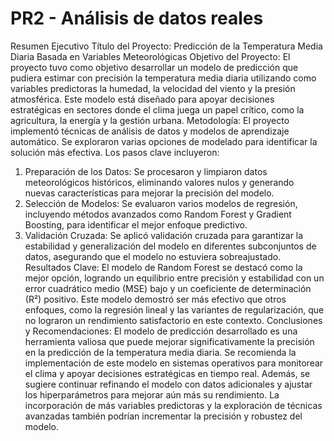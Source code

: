# PR2 - Análisis de datos reales
 Resumen Ejecutivo 
 Título del Proyecto: Predicción de la Temperatura Media Diaria Basada en Variables Meteorológicas
 Objetivo del Proyecto: El proyecto tuvo como objetivo desarrollar un modelo de predicción que pudiera estimar con precisión la temperatura media diaria utilizando como variables predictoras la humedad, la velocidad del viento y la presión atmosférica. Este modelo está diseñado para apoyar decisiones estratégicas en sectores donde el clima juega un papel crítico, como la agricultura, la energía y la gestión urbana.  Metodología: El proyecto implementó técnicas de análisis de datos y modelos de aprendizaje automático. Se exploraron varias opciones de modelado para identificar la solución más efectiva.
 Los pasos clave incluyeron:  
 1. Preparación de los Datos: Se procesaron y limpiaron datos meteorológicos históricos, eliminando valores nulos y generando nuevas características para mejorar la precisión del modelo.
2. Selección de Modelos: Se evaluaron varios modelos de regresión, incluyendo métodos avanzados como Random Forest y Gradient Boosting, para identificar el mejor enfoque predictivo.
3. Validación Cruzada: Se aplicó validación cruzada para garantizar la estabilidad y generalización del modelo en diferentes subconjuntos de datos, asegurando que el modelo no estuviera sobreajustado.  Resultados Clave: El modelo de Random Forest se destacó como la mejor opción, logrando un equilibrio entre precisión y estabilidad con un error cuadrático medio (MSE) bajo y un coeficiente de determinación (R²) positivo. Este modelo demostró ser más efectivo que otros enfoques, como la regresión lineal y las variantes de regularización, que no lograron un rendimiento satisfactorio en este contexto.
Conclusiones y Recomendaciones: El modelo de predicción desarrollado es una herramienta valiosa que puede mejorar significativamente la precisión en la predicción de la temperatura media diaria. Se recomienda la implementación de este modelo en sistemas operativos para monitorear el clima y apoyar decisiones estratégicas en tiempo real.  Además, se sugiere continuar refinando el modelo con datos adicionales y ajustar los hiperparámetros para mejorar aún más su rendimiento. La incorporación de más variables predictoras y la exploración de técnicas avanzadas también podrían incrementar la precisión y robustez del modelo.
